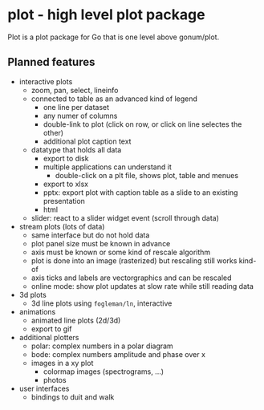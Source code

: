 # plot - high level plot package

Plot is a plot package for Go that is one level above gonum/plot.

## Planned features

- interactive plots
  - zoom, pan, select, lineinfo
  - connected to table as an advanced kind of legend
    - one line per dataset
    - any numer of columns
    - double-link to plot (click on row, or click on line selectes the other)
    - additional plot caption text
  - datatype that holds all data
    - export to disk
    - multiple applications can understand it
      - double-click on a plt file, shows plot, table and menues
    - export to xlsx
    - pptx: export plot with caption table as a slide to an existing presentation
    - html
  - slider: react to a slider widget event (scroll through data) 
- stream plots (lots of data)   
  - same interface but do not hold data
  - plot panel size must be known in advance
  - axis must be known or some kind of rescale algorithm
  - plot is done into an image (rasterized) but rescaling still works kind-of
  - axis ticks and labels are vectorgraphics and can be rescaled
  - online mode: show plot updates at slow rate while still reading data
- 3d plots
  - 3d line plots using `fogleman/ln`, interactive
- animations
  - animated line plots (2d/3d)
  - export to gif
- additional plotters
  - polar: complex numbers in a polar diagram
  - bode: complex numbers amplitude and phase over x
  - images in a xy plot
    - colormap images (spectrograms, ...)
    - photos
- user interfaces
  - bindings to duit and walk
